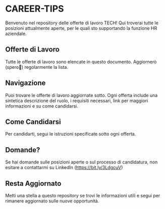 # CAREER-TIPS
Benvenuto nel repository delle offerte di lavoro TECH! Qui troverai tutte le posizioni attualmente aperte, per le quali sto supportando la funzione HR aziendale. 

## Offerte di Lavoro
Tutte le offerte di lavoro sono elencate in questo documento. Aggiornerò (spero🤣) regolarmente la lista.

## Navigazione
Puoi trovare le offerte di lavoro aggiornate sotto. Ogni offerta include una sintetica descrizione del ruolo, i requisiti necessari, link per maggiori informazioni e su come candidarsi.

## Come Candidarsi
Per candidarti, segui le istruzioni specificate sotto ogni offerta. 

## Domande?
Se hai domande sulle posizioni aperte o sul processo di candidatura, non esitare a contattarmi su LinkedIn (https://bit.ly/3LdgcuV)

## Resta Aggiornato
Metti una stella a questo repository se trovi le informazioni utili e segui per rimanere aggiornato sulle nuove opportunità.
